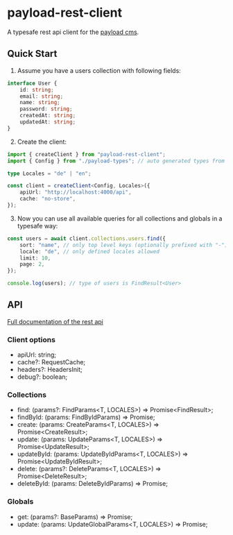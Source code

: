 # payload-rest-client

A typesafe rest api client for the [payload cms](https://payloadcms.com).

## Quick Start 

1. Assume you have a users collection with following fields:

```ts
interface User {
    id: string;
    email: string;
    name: string;
    password: string;
    createdAt: string;
    updatedAt: string;
}
```

2. Create the client:

```ts
import { createClient } from "payload-rest-client";
import { Config } from "./payload-types"; // auto generated types from payload

type Locales = "de" | "en";

const client = createClient<Config, Locales>({
    apiUrl: "http://localhost:4000/api",
    cache: "no-store",
});

```

3. Now you can use all available queries for all collections and globals in a typesafe way:

```ts
const users = await client.collections.users.find({
    sort: "name", // only top level keys (optionally prefixed with "-") of user allowed
    locale: "de", // only defined locales allowed
    limit: 10,
    page: 2,
});

console.log(users); // type of users is FindResult<User> 
```

## API

[Full documentation of the rest api](https://payloadcms.com/docs/rest-api/overview)

### Client options

- apiUrl: string;
- cache?: RequestCache;
- headers?: HeadersInit;
- debug?: boolean;

### Collections

- find: (params?: FindParams<T, LOCALES>) => Promise<FindResult<T>>;
- findById: (params: FindByIdParams<LOCALES>) => Promise<T>;
- create: (params: CreateParams<T, LOCALES>) => Promise<CreateResult<T>>;
- update: (params: UpdateParams<T, LOCALES>) => Promise<UpdateResult<T>>;
- updateById: (params: UpdateByIdParams<T, LOCALES>) => Promise<UpdateByIdResult<T>>;
- delete: (params?: DeleteParams<T, LOCALES>) => Promise<DeleteResult<T>>;
- deleteById: (params: DeleteByIdParams<LOCALES>) => Promise<T>;

### Globals

- get: (params?: BaseParams<LOCALES>) => Promise<T>;
- update: (params: UpdateGlobalParams<T, LOCALES>) => Promise<T>;
